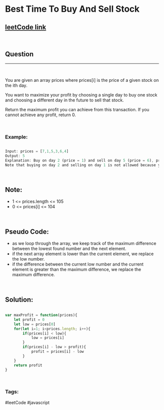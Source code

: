 # Best Time To Buy And Sell Stock


[1]: https://leetcode.com/problems/best-time-to-buy-and-sell-stock/
## [leetCode link][1]

&nbsp;

## Question
---

&nbsp;

You are given an array prices where prices[i] is the price of a given stock on the ith day.

You want to maximize your profit by choosing a single day to buy one stock and choosing a different day in the future to sell that stock.

Return the maximum profit you can achieve from this transaction. If you cannot achieve any profit, return 0.


&nbsp;

### **Example:** 
<!-- code below -->

```javascript

Input: prices = [7,1,5,3,6,4]
Output: 5
Explanation: Buy on day 2 (price = 1) and sell on day 5 (price = 6), profit = 6-1 = 5.
Note that buying on day 2 and selling on day 1 is not allowed because you must buy before you sell.

```

&nbsp;

## Note:
- 1 <= prices.length <= 105
- 0 <= prices[i] <= 104

&nbsp;

## Pseudo Code:
- as we loop through the array, we keep track of the maximum difference between the lowest found number and the next element.
- if the next array element is lower than the current element, we replace the low number.
- if the difference between the current low number and the current element is greater than the maximum difference, we replace the maximum difference.

&nbsp;

## **Solution:**

<!-- code below -->

```javascript

var maxProfit = function(prices){
    let profit = 0
    let low = prices[0]
    for(let i=1; i<prices.length; i++){
        if(prices[i] < low){
            low = prices[i]
        }
        if(prices[i] - low > profit){
            profit = prices[i] - low
        }
    }
    return profit
}

```

&nbsp;

### Tags:
#leetCode #javascript